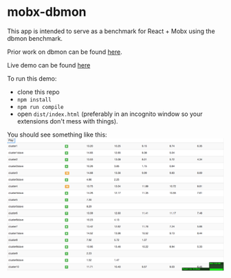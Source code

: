 # mobx-dbmon

This app is intended to serve as a benchmark for React + Mobx using the dbmon benchmark.

Prior work on dbmon can be found [here](https://github.com/mathieuancelin/js-repaint-perfs).

Live demo can be found [here](http://mobx-dbmon.surge.sh/)

To run this demo:

- clone this repo
- `npm install`
- `npm run compile`
- open `dist/index.html` (preferably in an incognito window so your extensions don't mess with things).


You should see something like this: ![dbmon-screenshot](https://github.com/cafreeman/mobx-dbmon/blob/master/libs/dbmon-screenshot.png)

